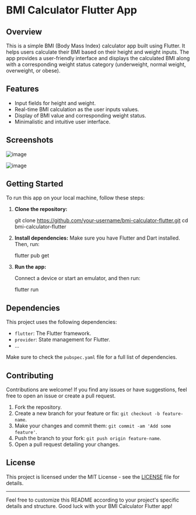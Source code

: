 # BMI Calculator Flutter App
## Overview
This is a simple BMI (Body Mass Index) calculator app built using Flutter. It helps users calculate their BMI based on their height and weight inputs. The app provides a user-friendly interface and displays the calculated BMI along with a corresponding weight status category (underweight, normal weight, overweight, or obese).
## Features
- Input fields for height and weight.
- Real-time BMI calculation as the user inputs values.
- Display of BMI value and corresponding weight status.
- Minimalistic and intuitive user interface.
## Screenshots
![image](https://github.com/MahmoudElSayed96/Flutter-BMI-calculator/assets/133010029/26ed85c8-f0bb-41ec-bbee-6af21c7d777c)

![image](https://github.com/MahmoudElSayed96/Flutter-BMI-calculator/assets/133010029/a028bf65-e282-40fc-ab10-f94f37358ad4)


## Getting Started
To run this app on your local machine, follow these steps:
1. **Clone the repository:**
    
    git clone https://github.com/your-username/bmi-calculator-flutter.git
    cd bmi-calculator-flutter
    

2. **Install dependencies:**
    Make sure you have Flutter and Dart installed. Then, run:

    
    flutter pub get
    

3. **Run the app:**

    Connect a device or start an emulator, and then run:

    
    flutter run
    

## Dependencies

This project uses the following dependencies:

- `flutter`: The Flutter framework.
- `provider`: State management for Flutter.
- ...

Make sure to check the `pubspec.yaml` file for a full list of dependencies.

## Contributing

Contributions are welcome! If you find any issues or have suggestions, feel free to open an issue or create a pull request.

1. Fork the repository.
2. Create a new branch for your feature or fix: `git checkout -b feature-name`.
3. Make your changes and commit them: `git commit -am 'Add some feature'`.
4. Push the branch to your fork: `git push origin feature-name`.
5. Open a pull request detailing your changes.

## License

This project is licensed under the MIT License - see the [LICENSE](LICENSE) file for details.

---

Feel free to customize this README according to your project's specific details and structure. Good luck with your BMI Calculator Flutter app!
